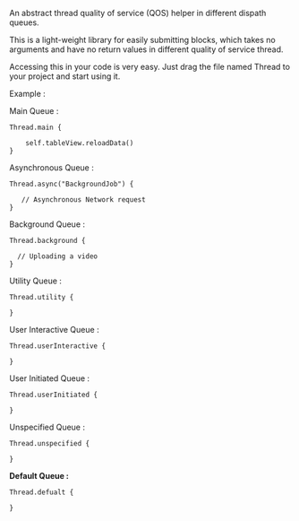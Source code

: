 An abstract thread quality of service (QOS) helper in different dispath queues.

This is a light-weight library for easily submitting blocks, which takes no arguments and have no return values in different 
quality of service thread.

Accessing this in your code is very easy. Just drag the file named Thread to your project and start using it.

Example : 

Main Queue :

```
Thread.main {
            
    self.tableView.reloadData()
}
```

Asynchronous Queue :

```
Thread.async("BackgroundJob") {
            
   // Asynchronous Network request
}
```

Background Queue : 

```
Thread.background { 
            
  // Uploading a video
}
```

Utility Queue : 

```
Thread.utility { 
            
}
```

User Interactive Queue : 

```
Thread.userInteractive { 
            
}
```

User Initiated Queue : 

```
Thread.userInitiated { 
            
}
```

Unspecified Queue : 

```
Thread.unspecified { 
            
}
```

**Default Queue :**

```
Thread.defualt { 
            
}
```


